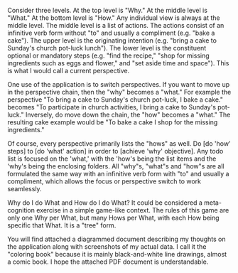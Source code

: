 Consider three levels. At the top level is "Why." At the middle level is "What." At the bottom level is "How." Any individual view is always at the middle level. The middle level is a list of actions. The actions consist of an infinitive verb form without "to" and usually a compliment (e.g. "bake a cake"). The upper level is the originating intention (e.g. "bring a cake to Sunday's church pot-luck lunch"). The lower level is the constituent optional or mandatory steps (e.g. "find the recipe," "shop for missing ingredients such as eggs and flower," and "set aside time and space"). This is what I would call a current perspective.

One use of the application is to switch perspectives. If you want to move up in the perspective chain, then the "why" becomes a "what." For example the perspective "To bring a cake to Sunday's church pot-luck, I bake a cake." becomes "To participate in church activities, I bring a cake to Sunday's pot-luck." Inversely, do move down the chain, the "how" becomes a "what." The resulting cake example would be "To bake a cake I shop for the missing ingredients." 

Of course, every perspective primarily lists the "hows" as well. Do [do 'how' steps] to [do 'what' action] in order to [achieve 'why' objective]. Any todo list is focused on the 'what,' with the 'how's being the list items and the 'why's being the enclosing folders. All "why"s, "what"s and "how"s are all formulated the same way with an infinitive verb form with "to" and usually a compliment, which allows the focus or perspective switch to work seamlessly. 

Why do I do What and How do I do What? It could be considered a meta-cognition exercise in a simple game-like context. The rules of this game are only one Why per What, but many Hows per What, with each How being specific that What. It is a "tree" form. 

You will find attached a diagrammed document describing my thoughts on the application along with screenshots of my actual data. I call it the "coloring book" because it is mainly black-and-white line drawings, almost a comic book. I hope the attached PDF document is understandable.

